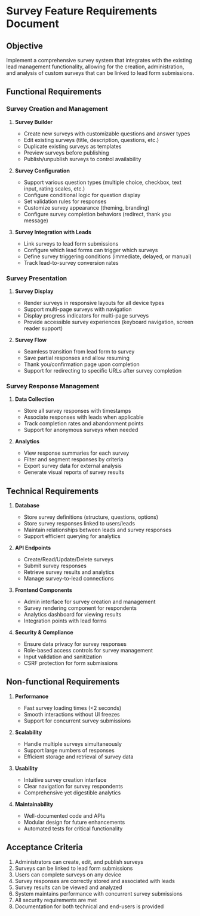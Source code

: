 # Survey Feature Requirements Document

## Objective
Implement a comprehensive survey system that integrates with the existing lead management functionality, allowing for the creation, administration, and analysis of custom surveys that can be linked to lead form submissions.

## Functional Requirements

### Survey Creation and Management
1. **Survey Builder**
   - Create new surveys with customizable questions and answer types
   - Edit existing surveys (title, description, questions, etc.)
   - Duplicate existing surveys as templates
   - Preview surveys before publishing
   - Publish/unpublish surveys to control availability

2. **Survey Configuration**
   - Support various question types (multiple choice, checkbox, text input, rating scales, etc.)
   - Configure conditional logic for question display
   - Set validation rules for responses
   - Customize survey appearance (theming, branding)
   - Configure survey completion behaviors (redirect, thank you message)

3. **Survey Integration with Leads**
   - Link surveys to lead form submissions
   - Configure which lead forms can trigger which surveys
   - Define survey triggering conditions (immediate, delayed, or manual)
   - Track lead-to-survey conversion rates

### Survey Presentation
1. **Survey Display**
   - Render surveys in responsive layouts for all device types
   - Support multi-page surveys with navigation
   - Display progress indicators for multi-page surveys
   - Provide accessible survey experiences (keyboard navigation, screen reader support)

2. **Survey Flow**
   - Seamless transition from lead form to survey
   - Save partial responses and allow resuming
   - Thank you/confirmation page upon completion
   - Support for redirecting to specific URLs after survey completion

### Survey Response Management
1. **Data Collection**
   - Store all survey responses with timestamps
   - Associate responses with leads when applicable
   - Track completion rates and abandonment points
   - Support for anonymous surveys when needed

2. **Analytics**
   - View response summaries for each survey
   - Filter and segment responses by criteria
   - Export survey data for external analysis
   - Generate visual reports of survey results

## Technical Requirements

1. **Database**
   - Store survey definitions (structure, questions, options)
   - Store survey responses linked to users/leads
   - Maintain relationships between leads and survey responses
   - Support efficient querying for analytics

2. **API Endpoints**
   - Create/Read/Update/Delete surveys
   - Submit survey responses
   - Retrieve survey results and analytics
   - Manage survey-to-lead connections

3. **Frontend Components**
   - Admin interface for survey creation and management
   - Survey rendering component for respondents
   - Analytics dashboard for viewing results
   - Integration points with lead forms

4. **Security & Compliance**
   - Ensure data privacy for survey responses
   - Role-based access controls for survey management
   - Input validation and sanitization
   - CSRF protection for form submissions

## Non-functional Requirements

1. **Performance**
   - Fast survey loading times (<2 seconds)
   - Smooth interactions without UI freezes
   - Support for concurrent survey submissions

2. **Scalability**
   - Handle multiple surveys simultaneously
   - Support large numbers of responses
   - Efficient storage and retrieval of survey data

3. **Usability**
   - Intuitive survey creation interface
   - Clear navigation for survey respondents
   - Comprehensive yet digestible analytics

4. **Maintainability**
   - Well-documented code and APIs
   - Modular design for future enhancements
   - Automated tests for critical functionality

## Acceptance Criteria

1. Administrators can create, edit, and publish surveys
2. Surveys can be linked to lead form submissions
3. Users can complete surveys on any device
4. Survey responses are correctly stored and associated with leads
5. Survey results can be viewed and analyzed
6. System maintains performance with concurrent survey submissions
7. All security requirements are met
8. Documentation for both technical and end-users is provided 